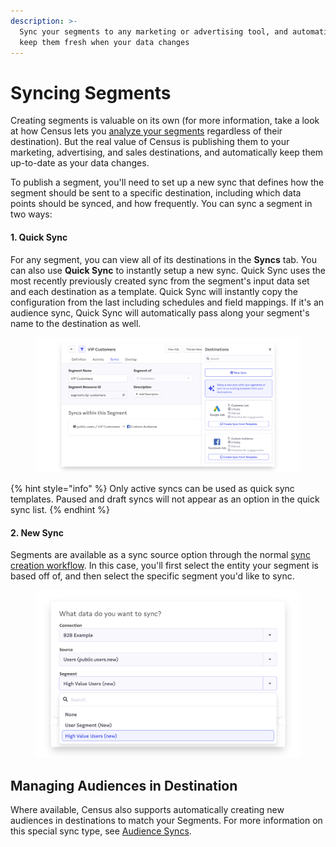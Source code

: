 ```yaml
---
description: >-
  Sync your segments to any marketing or advertising tool, and automatically
  keep them fresh when your data changes
---
```


# Syncing Segments

Creating segments is valuable on its own (for more information, take a look at how Census lets you [analyze your segments](analyzing-segments.md) regardless of their destination). But the real value of Census is publishing them to your marketing, advertising, and sales destinations, and automatically keep them up-to-date as your data changes.&#x20;

To publish a segment, you'll need to set up a new sync that defines how the segment should be sent to a specific destination, including which data points should be synced, and how frequently. You can sync a segment in two ways:

#### 1. Quick Sync

For any segment, you can view all of its destinations in the **Syncs** tab. You can also use **Quick Sync** to instantly setup a new sync. Quick Sync uses the most recently previously created sync from the segment's input data set and each destination as a template. Quick Sync will instantly copy the configuration from the last including schedules and field mappings. If it's an audience sync, Quick Sync will automatically pass along your segment's name to the destination as well.&#x20;

<figure><img src="../../.gitbook/assets/screely-1681238303732.png" alt=""><figcaption></figcaption></figure>

{% hint style="info" %}
Only active syncs can be used as quick sync templates. Paused and draft syncs will not appear as an option in the quick sync list.
{% endhint %}

#### 2. New Sync

Segments are available as a sync source option through the normal [sync creation workflow](../core-concept/). In this case, you'll first select the entity your segment is based off of, and then select the specific segment you'd like to sync.

<figure><img src="../../.gitbook/assets/screely-1681238384316.png" alt=""><figcaption></figcaption></figure>

## Managing Audiences in Destination

Where available, Census also supports automatically creating new audiences in destinations to match your Segments. For more information on this special sync type, see [Audience Syncs](../core-concept/audience-syncs.md).
